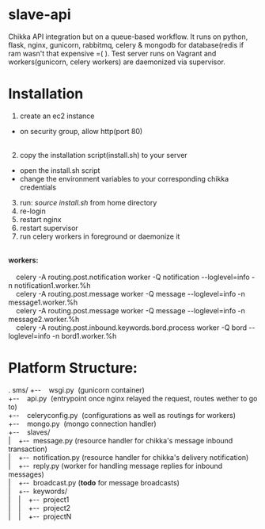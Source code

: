 slave-api
=========

Chikka API integration but on a queue-based workflow. It runs on python, flask, nginx, gunicorn, rabbitmq, celery & mongodb for database(redis if ram wasn't that expensive =(   ). Test server runs on Vagrant and workers(gunicorn, celery workers) are daemonized via supervisor.

Installation
============
1. create an ec2 instance<br />
 - on security group, allow http(port 80)<br /><br />

2. copy the installation script(install.sh) to your server<br />
 - open the install.sh script
 - change the environment variables to your corresponding chikka credentials
3. run: *source install.sh* from home directory<br />
4. re-login<br />
5. restart nginx<br />
6. restart supervisor<br />
7. run celery workers in foreground or daemonize it<br /><br />

<b>workers:</b> <br /><br />
&nbsp;&nbsp;&nbsp;&nbsp;celery -A routing.post.notification worker -Q notification --loglevel=info -n notification1.worker.%h<br />
&nbsp;&nbsp;&nbsp;&nbsp;celery -A routing.post.message worker -Q message --loglevel=info -n message1.worker.%h<br />
&nbsp;&nbsp;&nbsp;&nbsp;celery -A routing.post.message worker -Q message --loglevel=info -n message2.worker.%h<br />
&nbsp;&nbsp;&nbsp;&nbsp;celery -A routing.post.inbound.keywords.bord.process worker -Q bord --loglevel=info -n bord1.worker.%h<br />


Platform Structure:
===================
.
sms/
+--&nbsp;&nbsp;&nbsp;&nbsp;wsgi.py&nbsp;&nbsp;(gunicorn container)<br />
+--&nbsp;&nbsp;&nbsp;&nbsp;api.py&nbsp;&nbsp;(entrypoint once nginx relayed the request, routes wether to go to)<br />
+--&nbsp;&nbsp;&nbsp;&nbsp;celeryconfig.py&nbsp;&nbsp;(configurations as well as routings for workers)<br />
+--&nbsp;&nbsp;&nbsp;&nbsp;mongo.py&nbsp;&nbsp;(mongo connection handler)<br />
+--&nbsp;&nbsp;&nbsp;&nbsp;slaves/<br />
|&nbsp;&nbsp;&nbsp;&nbsp;+--&nbsp;&nbsp;message.py (resource handler for chikka's message inbound transaction)<br />
|&nbsp;&nbsp;&nbsp;&nbsp;+--&nbsp;&nbsp;notification.py (resource handler for chikka's delivery notification)<br />
|&nbsp;&nbsp;&nbsp;&nbsp;+--&nbsp;&nbsp;reply.py (worker for handling message replies for inbound messages)<br />
|&nbsp;&nbsp;&nbsp;&nbsp;+--&nbsp;&nbsp;broadcast.py (**todo** for message broadcasts)<br />
|&nbsp;&nbsp;&nbsp;&nbsp;+--&nbsp;&nbsp;keywords/<br />
|&nbsp;&nbsp;&nbsp;&nbsp;|&nbsp;&nbsp;&nbsp;&nbsp;+--&nbsp;&nbsp;project1<br />
|&nbsp;&nbsp;&nbsp;&nbsp;|&nbsp;&nbsp;&nbsp;&nbsp;+--&nbsp;&nbsp;project2<br />
|&nbsp;&nbsp;&nbsp;&nbsp;|&nbsp;&nbsp;&nbsp;&nbsp;+--&nbsp;&nbsp;projectN<br />


